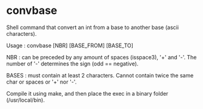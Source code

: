 # convbase
Shell command that convert an int from a base to another base (ascii characters).

Usage : convbase [NBR] [BASE_FROM] [BASE_TO]

NBR : can be preceded by any amount of spaces (isspace3), '+' and '-'.
The number of '-' determines the sign (odd == negative).

BASES : must contain at least 2 characters. Cannot contain twice the same char or spaces or '+' nor '-'.

Compile it using make, and then place the exec in a binary folder (/usr/local/bin).

